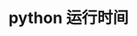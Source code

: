 ---
layout: post                                   #这个博客的布局文件
title: python 运行时间     #博客标题
category: 技术                                  #博客分类
tags: [time,python]                                   #博客标签 
---